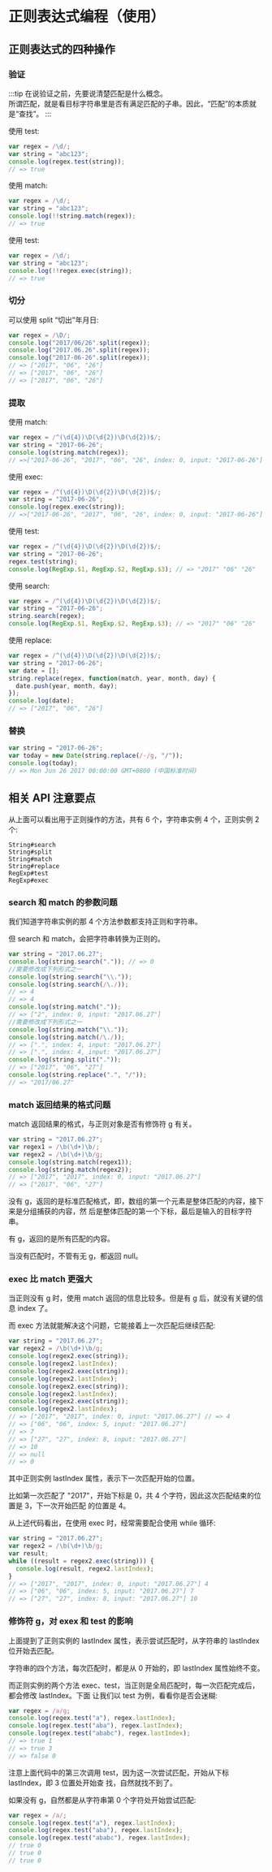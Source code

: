 # 正则表达式编程（使用）

## 正则表达式的四种操作

### 验证

:::tip
在说验证之前，先要说清楚匹配是什么概念。  
所谓匹配，就是看目标字符串里是否有满足匹配的子串。因此，“匹配”的本质就是“查找”。
:::

使用 test:

```javascript
var regex = /\d/;
var string = "abc123";
console.log(regex.test(string));
// => true
```

使用 match:

```javascript
var regex = /\d/;
var string = "abc123";
console.log(!!string.match(regex));
// => true
```

使用 test:

```javascript
var regex = /\d/;
var string = "abc123";
console.log(!!regex.exec(string));
// => true
```

### 切分

可以使用 split “切出”年月日:

```javascript
var regex = /\D/;
console.log("2017/06/26".split(regex));
console.log("2017.06.26".split(regex));
console.log("2017-06-26".split(regex));
// => ["2017", "06", "26"]
// => ["2017", "06", "26"]
// => ["2017", "06", "26"]
```

### 提取

使用 match:

```javascript
var regex = /^(\d{4})\D(\d{2})\D(\d{2})$/;
var string = "2017-06-26";
console.log(string.match(regex));
// =>["2017-06-26", "2017", "06", "26", index: 0, input: "2017-06-26"]
```

使用 exec:

```javascript
var regex = /^(\d{4})\D(\d{2})\D(\d{2})$/;
var string = "2017-06-26";
console.log(regex.exec(string));
// =>["2017-06-26", "2017", "06", "26", index: 0, input: "2017-06-26"]
```

使用 test:

```javascript
var regex = /^(\d{4})\D(\d{2})\D(\d{2})$/;
var string = "2017-06-26";
regex.test(string);
console.log(RegExp.$1, RegExp.$2, RegExp.$3); // => "2017" "06" "26"
```

使用 search:

```javascript
var regex = /^(\d{4})\D(\d{2})\D(\d{2})$/;
var string = "2017-06-26";
string.search(regex);
console.log(RegExp.$1, RegExp.$2, RegExp.$3); // => "2017" "06" "26"
```

使用 replace:

```javascript
var regex = /^(\d{4})\D(\d{2})\D(\d{2})$/;
var string = "2017-06-26";
var date = [];
string.replace(regex, function(match, year, month, day) {
  date.push(year, month, day);
});
console.log(date);
// => ["2017", "06", "26"]
```

### 替换

```javascript
var string = "2017-06-26";
var today = new Date(string.replace(/-/g, "/"));
console.log(today);
// => Mon Jun 26 2017 00:00:00 GMT+0800 (中国标准时间)
```

## 相关 API 注意要点

从上面可以看出用于正则操作的方法，共有 6 个，字符串实例 4 个，正则实例 2 个:

```
String#search
String#split
String#match
String#replace
RegExp#test
RegExp#exec
```

### search 和 match 的参数问题

我们知道字符串实例的那 4 个方法参数都支持正则和字符串。

但 search 和 match，会把字符串转换为正则的。

```javascript
var string = "2017.06.27";
console.log(string.search(".")); // => 0
//需要修改成下列形式之一
console.log(string.search("\\."));
console.log(string.search(/\./));
// => 4
// => 4
console.log(string.match("."));
// => ["2", index: 0, input: "2017.06.27"]
//需要修改成下列形式之一
console.log(string.match("\\."));
console.log(string.match(/\./));
// => [".", index: 4, input: "2017.06.27"]
// => [".", index: 4, input: "2017.06.27"]
console.log(string.split("."));
// => ["2017", "06", "27"]
console.log(string.replace(".", "/"));
// => "2017/06.27"
```

### match 返回结果的格式问题

match 返回结果的格式，与正则对象是否有修饰符 g 有关。

```javascript
var string = "2017.06.27";
var regex1 = /\b(\d+)\b/;
var regex2 = /\b(\d+)\b/g;
console.log(string.match(regex1));
console.log(string.match(regex2));
// => ["2017", "2017", index: 0, input: "2017.06.27"]
// => ["2017", "06", "27"]
```

没有 g，返回的是标准匹配格式，即，数组的第一个元素是整体匹配的内容，接下来是分组捕获的内容，然 后是整体匹配的第一个下标，最后是输入的目标字符串。

有 g，返回的是所有匹配的内容。

当没有匹配时，不管有无 g，都返回 null。

### exec 比 match 更强大

当正则没有 g 时，使用 match 返回的信息比较多。但是有 g 后，就没有关键的信息 index 了。

而 exec 方法就能解决这个问题，它能接着上一次匹配后继续匹配:

```javascript
var string = "2017.06.27";
var regex2 = /\b(\d+)\b/g;
console.log(regex2.exec(string));
console.log(regex2.lastIndex);
console.log(regex2.exec(string));
console.log(regex2.lastIndex);
console.log(regex2.exec(string));
console.log(regex2.lastIndex);
console.log(regex2.exec(string));
console.log(regex2.lastIndex);
// => ["2017", "2017", index: 0, input: "2017.06.27"] // => 4
// => ["06", "06", index: 5, input: "2017.06.27"]
// => 7
// => ["27", "27", index: 8, input: "2017.06.27"]
// => 10
// => null
// => 0
```

其中正则实例 lastIndex 属性，表示下一次匹配开始的位置。

比如第一次匹配了 "2017"，开始下标是 0，共 4 个字符，因此这次匹配结束的位置是 3，下一次开始匹配
的位置是 4。

从上述代码看出，在使用 exec 时，经常需要配合使用 while 循环:

```javascript
var string = "2017.06.27";
var regex2 = /\b(\d+)\b/g;
var result;
while ((result = regex2.exec(string))) {
  console.log(result, regex2.lastIndex);
}
// => ["2017", "2017", index: 0, input: "2017.06.27"] 4
// => ["06", "06", index: 5, input: "2017.06.27"] 7
// => ["27", "27", index: 8, input: "2017.06.27"] 10
```

### 修饰符 g，对 exex 和 test 的影响

上面提到了正则实例的 lastIndex 属性，表示尝试匹配时，从字符串的 lastIndex 位开始去匹配。

字符串的四个方法，每次匹配时，都是从 0 开始的，即 lastIndex 属性始终不变。

而正则实例的两个方法 exec、test，当正则是全局匹配时，每一次匹配完成后，都会修改 lastIndex。下面 让我们以 test 为例，看看你是否会迷糊:

```javascript
var regex = /a/g;
console.log(regex.test("a"), regex.lastIndex);
console.log(regex.test("aba"), regex.lastIndex);
console.log(regex.test("ababc"), regex.lastIndex);
// => true 1
// => true 3
// => false 0
```

注意上面代码中的第三次调用 test，因为这一次尝试匹配，开始从下标 lastIndex，即 3 位置处开始查 找，自然就找不到了。

如果没有 g，自然都是从字符串第 0 个字符处开始尝试匹配:

```javascript
var regex = /a/;
console.log(regex.test("a"), regex.lastIndex);
console.log(regex.test("aba"), regex.lastIndex);
console.log(regex.test("ababc"), regex.lastIndex);
// true 0
// true 0
// true 0
```
